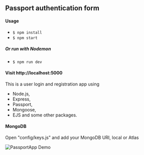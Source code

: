 Passport authentication form
----------------------------

#### Usage
- `$ npm install`
- `$ npm start`

##### Or run with Nodemon
- `$ npm run dev`

#### Visit http://localhost:5000

This is a user login and registration app using 
- Node.js, 
- Express, 
- Passport, 
- Mongoose, 
- EJS and some other packages.

#### MongoDB
Open "config/keys.js" and add your MongoDB URI, local or Atlas

![PassportApp Demo](PassportApp.gif)

